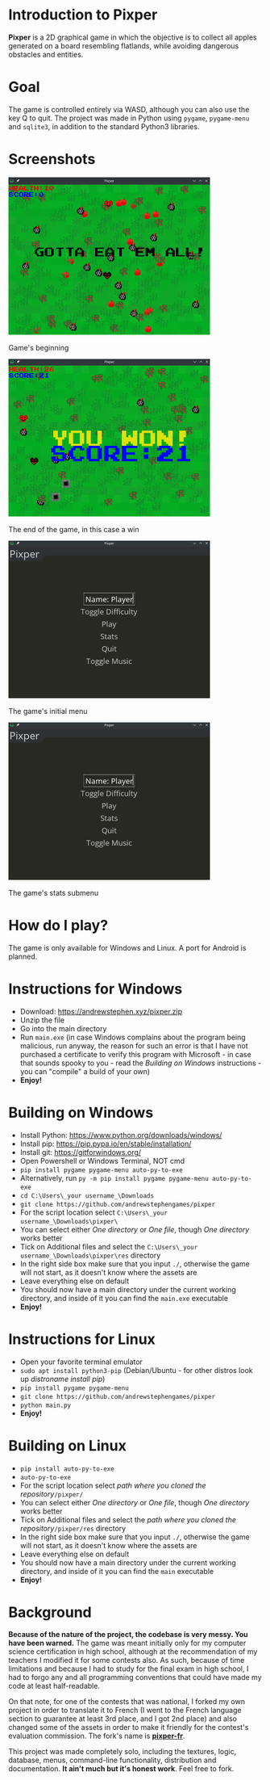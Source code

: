 # Introduction to Pixper
**Pixper** is a 2D graphical game in which the objective is to collect all apples generated on a board resembling flatlands, while avoiding dangerous obstacles and entities.

# Goal
The game is controlled entirely via WASD, although you can also use the key Q to quit. The project was made in Python using `pygame`, `pygame-menu` and `sqlite3`, in addition to the standard Python3 libraries.

# Screenshots
<img src="./docs/images/init.png" alt="Initial state" width="400" height="312"/>

Game's beginning

<img src="./docs/images/win.png" alt="Initial state" width="400" height="312"/>

The end of the game, in this case a win

<img src="./docs/images/menu.png" alt="Initial state" width="400" height="312"/>

The game's initial menu

<img src="./docs/images/menu.png" alt="Initial state" width="400" height="312"/>

The game's stats submenu

# How do I play?
The game is only available for Windows and Linux. A port for Android is planned.

# Instructions for Windows
* Download: https://andrewstephen.xyz/pixper.zip
* Unzip the file
* Go into the main directory
* Run `main.exe` (in case Windows complains about the program being malicious, run anyway, the reason for such an error is that I have not purchased a certificate to verify this program with Microsoft - in case that sounds spooky to you - read the _Building on Windows_ instructions - you can "compile" a build of your own)
* **Enjoy!**
# Building on Windows
* Install Python: https://www.python.org/downloads/windows/
* Install pip: https://pip.pypa.io/en/stable/installation/
* Install git: https://gitforwindows.org/
* Open Powershell or Windows Terminal, NOT cmd
* `pip install pygame pygame-menu auto-py-to-exe`
* Alternatively, run `py -m pip install pygame pygame-menu auto-py-to-exe`
* `cd C:\Users\_your username_\Downloads`
* `git clone https://github.com/andrewstephengames/pixper`
* For the script location select `C:\Users\_your username_\Downloads\pixper\`
* You can select either _One directory_ or _One file_, though _One directory_ works better
* Tick on Additional files and select the `C:\Users\_your username_\Downloads\pixper\res` directory
* In the right side box make sure that you input `./`, otherwise the game will not start, as it doesn't know where the assets are
* Leave everything else on default
* You should now have a main directory under the current working directory, and inside of it you can find the `main.exe` executable
* **Enjoy!**

# Instructions for Linux
* Open your favorite terminal emulator
* `sudo apt install python3-pip` (Debian/Ubuntu - for other distros look up _distroname install pip_)
* `pip install pygame pygame-menu`
* `git clone https://github.com/andrewstephengames/pixper`
* `python main.py`
* **Enjoy!**
# Building on Linux
* `pip install auto-py-to-exe`
* `auto-py-to-exe`
* For the script location select _path where you cloned the repository_`/pixper/`
* You can select either _One directory_ or _One file_, though _One directory_ works better
* Tick on Additional files and select the _path where you cloned the repository_`/pixper/res` directory
* In the right side box make sure that you input `./`, otherwise the game will not start, as it doesn't know where the assets are
* Leave everything else on default
* You should now have a main directory under the current working directory, and inside of it you can find the `main` executable
* **Enjoy!**

# Background
**Because of the nature of the project, the codebase is very messy. You have been warned.** The game was meant initially only for my computer science certification in high school, although at the recommendation of my teachers I modified it for some contests also.  As such, because of time limitations and because I had to study for the final exam in high school, I had to forgo any and all programming conventions that could have made my code at least half-readable.

On that note, for one of the contests that was national, I forked my own project in order to translate it to French (I went to the French language section to guarantee at least 3rd place, and I got 2nd place) and also changed some of the assets in order to make it friendly for the contest's evaluation commission. The fork's name is [**pixper-fr**](https://github.com/andrewstephengames/pixper-fr).

This project was made completely solo, including the textures, logic, database, menus, command-line functionality, distribution and documentation. **It ain't much but it's honest work**. Feel free to fork.
